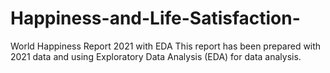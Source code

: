 # Happiness-and-Life-Satisfaction-
World Happiness Report 2021 with EDA 
This report has been prepared with 2021 data and using Exploratory Data Analysis (EDA)  for data analysis.
